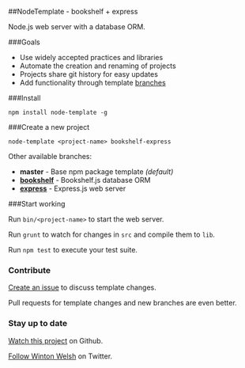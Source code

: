 ##NodeTemplate - bookshelf + express

Node.js web server with a database ORM.

###Goals

* Use widely accepted practices and libraries
* Automate the creation and renaming of projects
* Projects share git history for easy updates
* Add functionality through template [branches](https://github.com/winton/node-template/branches)

###Install

	npm install node-template -g

###Create a new project

	node-template <project-name> bookshelf-express

Other available branches:

* **master** - Base npm package template *(default)*
* [**bookshelf**](https://github.com/winton/node-template/tree/bookshelf) - Bookshelf.js database ORM
* [**express**](https://github.com/winton/node-template/tree/express) - Express.js web server

###Start working

Run `bin/<project-name>` to start the web server.

Run `grunt` to watch for changes in `src` and compile them to `lib`.

Run `npm test` to execute your test suite.

### Contribute

[Create an issue](https://github.com/winton/node-template/issues/new) to discuss template changes.

Pull requests for template changes and new branches are even better.

### Stay up to date

[Watch this project](https://github.com/winton/node-template#) on Github.

[Follow Winton Welsh](http://twitter.com/intent/user?screen_name=wintonius) on Twitter.
